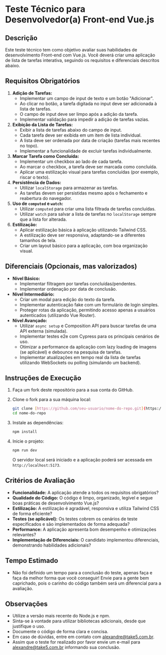 # Teste Técnico para Desenvolvedor(a) Front-end Vue.js

## Descrição

Este teste técnico tem como objetivo avaliar suas habilidades de desenvolvimento Front-end com Vue.js. Você deverá criar uma aplicação de lista de tarefas interativa, seguindo os requisitos e diferenciais descritos abaixo.

## Requisitos Obrigatórios

1.  **Adição de Tarefas:**
    * Implementar um campo de input de texto e um botão "Adicionar".
    * Ao clicar no botão, a tarefa digitada no input deve ser adicionada à lista de tarefas.
    * O campo de input deve ser limpo após a adição da tarefa.
    * Implementar validação para impedir a adição de tarefas vazias.
2.  **Exibição da Lista de Tarefas:**
    * Exibir a lista de tarefas abaixo do campo de input.
    * Cada tarefa deve ser exibida em um item de lista individual.
    * A lista deve ser ordenada por data de criação (tarefas mais recentes no topo).
    * Implementar a funcionalidade de excluir tarefas individualmente.
3.  **Marcar Tarefa como Concluída:**
    * Implementar um checkbox ao lado de cada tarefa.
    * Ao marcar o checkbox, a tarefa deve ser marcada como concluída.
    * Aplicar uma estilização visual para tarefas concluídas (por exemplo, riscar o texto).
4.  **Persistência de Dados:**
    * Utilizar `localStorage` para armazenar as tarefas.
    * As tarefas devem ser persistidas mesmo após o fechamento e reabertura do navegador.
5.  **Uso de `computed` e `watch`:**
    * Utilizar `computed` para criar uma lista filtrada de tarefas concluídas.
    * Utilizar `watch` para salvar a lista de tarefas no `localStorage` sempre que a lista for alterada.
6.  **Estilização:**
    * Aplicar estilização básica à aplicação utilizando Tailwind CSS.
    * A estilização deve ser responsiva, adaptando-se a diferentes tamanhos de tela.
    * Criar um layout básico para a aplicação, com boa organização visual.

## Diferenciais (Opcionais, mas valorizados)

* **Nível Básico:**
    * Implementar filtragem por tarefas concluídas/pendentes.
    * Implementar ordenação por data de conclusão.
* **Nível Intermediário:**
    * Criar um modal para edição do texto da tarefa.
    * Implementar autenticação fake com um formulário de login simples.
    * Proteger rotas da aplicação, permitindo acesso apenas a usuários autenticados (utilizando Vue Router).
* **Nível Avançado:**
    * Utilizar `async setup` e Composition API para buscar tarefas de uma API externa (simulada).
    * Implementar testes e2e com Cypress para os principais cenários de uso.
    * Otimizar a performance da aplicação com lazy loading de imagens (se aplicável) e debounce na pesquisa de tarefas.
    * Implementar atualizações em tempo real da lista de tarefas utilizando WebSockets ou polling (simulando um backend).

## Instruções de Execução

1.  Faça um fork deste repositório para a sua conta do GitHub.
2.  Clone o fork para a sua máquina local:

    ```bash
    git clone [https://github.com/seu-usuario/nome-do-repo.git](https://github.com/seu-usuario/nome-do-repo.git)
    cd nome-do-repo
    ```

3.  Instale as dependências:

    ```bash
    npm install
    ```

4.  Inicie o projeto:

    ```bash
    npm run dev
    ```

    O servidor local será iniciado e a aplicação poderá ser acessada em `http://localhost:5173`.

## Critérios de Avaliação

* **Funcionalidade:** A aplicação atende a todos os requisitos obrigatórios?
* **Qualidade do Código:** O código é limpo, organizado, legível e segue boas práticas de desenvolvimento Vue.js?
* **Estilização:** A estilização é agradável, responsiva e utiliza Tailwind CSS de forma eficiente?
* **Testes (se aplicável):** Os testes cobrem os cenários de teste especificados e são implementados de forma adequada?
* **Performance:** A aplicação apresenta bom desempenho e otimizações relevantes?
* **Implementação de Diferenciais:** O candidato implementou diferenciais, demonstrando habilidades adicionais?

## Tempo Estimado

* Não foi definido um tempo para a conclusão do teste, apenas faça e faça da melhor forma que você conseguir! Envie para a gente bem caprichado, pois o carinho do código também será um diferencial para a avaliação.

## Observações

* Utilize a versão mais recente do Node.js e npm.
* Sinta-se à vontade para utilizar bibliotecas adicionais, desde que justifique o uso.
* Documente o código de forma clara e concisa.
* Em caso de dúvidas, entre em contato com alexandre@take5.com.br.
* Assim que o teste for realizado por favor envie um e-mail para alexandre@take5.com.br informando sua conclusão.
